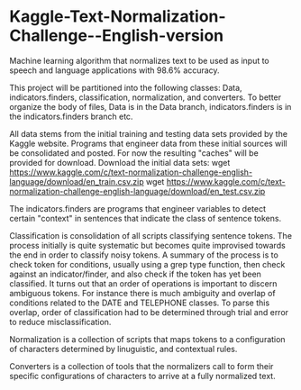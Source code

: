 # Kaggle-Text-Normalization-Challenge--English-version
Machine learning algorithm that normalizes text to be used as input to speech and language applications with 98.6% accuracy.

This project will be partitioned into the following classes: Data, indicators.finders, classification, normalization, and converters. To better organize the body of files, Data is in the Data branch, indicators.finders is in the indicators.finders branch etc.

All data stems from the initial training and testing data sets provided by the Kaggle website. Programs that engineer data from these initial sources will be consolidated and posted. For now the resulting "caches" will be provided for download. Download the initial data sets: wget https://www.kaggle.com/c/text-normalization-challenge-english-language/download/en_train.csv.zip wget https://www.kaggle.com/c/text-normalization-challenge-english-language/download/en_test.csv.zip

The indicators.finders are programs that engineer variables to detect certain "context" in sentences that indicate the class of sentence tokens.

Classification is consolidation of all scripts classifying sentence tokens. The process initially is quite systematic but becomes quite improvised towards the end in order to classify noisy tokens. A summary of the process is to check token for conditions, usually using a grep type function, then check against an indicator/finder, and also check if the token has yet been classified. It turns out that an order of operations is important to discern ambiguous tokens. For instance there is much ambiguity and overlap of conditions related to the DATE and TELEPHONE classes. To parse this overlap, order of classification had to be determined through trial and error to reduce misclassification.

Normalization is a collection of scripts that maps tokens to a configuration of characters determined by linuguistic, and contextual rules.

Converters is a collection of tools that the normalizers call to form their specific configurations of characters to arrive at a fully normalized text.
